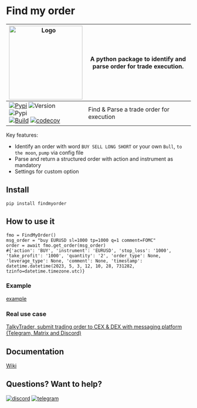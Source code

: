 # Find my order

| <img width="200" alt="Logo" src="https://user-images.githubusercontent.com/8766259/233823991-cceaa05a-ff15-4796-a6bb-bcb3ee0d8859.jpg"> | A python package to identify and <br>parse order for trade execution. |
| ------------- | ------------- |
|[![Pypi](https://badgen.net/badge/icon/findmyorder?icon=pypi&label)](https://pypi.org/project/findmyorder/) ![Version](https://img.shields.io/pypi/v/findmyorder)<br>  ![Pypi](https://img.shields.io/pypi/dm/findmyorder)<br> [![Build](https://github.com/mraniki/findmyorder/actions/workflows/%E2%9C%A8Flow.yml/badge.svg)](https://github.com/mraniki/findmyorder/actions/workflows/%E2%9C%A8Flow.yml) [![codecov](https://codecov.io/gh/mraniki/findmyorder/branch/dev/graph/badge.svg?token=4838MSZNCC)](https://codecov.io/gh/mraniki/findmyorder) | Find & Parse a trade order for execution|

Key features:

- Identify an order with word `BUY SELL LONG SHORT` or your own `Bull`, `to the moon`, `pump` via config file
- Parse and return a structured order with action and instrument as mandatory
- Settings for custom option

## Install

`pip install findmyorder`

## How to use it

```
fmo = FindMyOrder()
msg_order = "buy EURUSD sl=1000 tp=1000 q=1 comment=FOMC"
order = await fmo.get_order(msg_order)
#{'action': 'BUY', 'instrument': 'EURUSD', 'stop_loss': '1000', 'take_profit': '1000', 'quantity': '2', 'order_type': None, 'leverage_type': None, 'comment': None, 'timestamp': datetime.datetime(2023, 5, 3, 12, 10, 28, 731282, tzinfo=datetime.timezone.utc)}
```

### Example

[example](https://github.com/mraniki/findmyorder/blob/main/examples/example.py)

### Real use case

[TalkyTrader, submit trading order to CEX & DEX with messaging platform (Telegram, Matrix and Discord)](https://github.com/mraniki/tt)

## Documentation

[Wiki](https://github.com/mraniki/findmyorder/wiki)


## Questions? Want to help?

[![discord](https://badgen.net/badge/icon/discord/purple?icon=discord&label)](https://discord.gg/vegJQGrRRa)
[![telegram](https://badgen.net/badge/icon/telegram?icon=telegram&label)](https://t.me/TTTalkyTraderChat/1)

